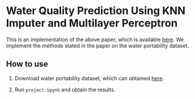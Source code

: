 # Water Quality Prediction Using KNN Imputer and Multilayer Perceptron

This is an implementation of the above paper, which is available [here](https://www.mdpi.com/2073-4441/14/17/2592/pdf). We implement the methods stated in the paper on the water portability dataset.

## How to use

1. Download water portability dataset, which can obtained [here](https://www.kaggle.com/datasets/adityakadiwal/water-potability). 

2. Run `project.ipynb` and obtain the results.